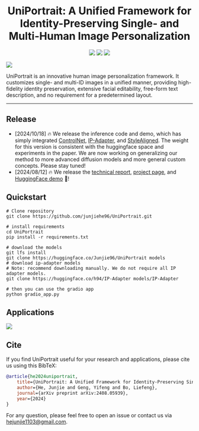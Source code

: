 <div align="center">
<h1>UniPortrait: A Unified Framework for Identity-Preserving Single- and Multi-Human Image Personalization</h1>

<a href='https://aigcdesigngroup.github.io/UniPortrait-Page/'><img src='https://img.shields.io/badge/Project-Page-green'></a>
<a href='https://arxiv.org/abs/2408.05939'><img src='https://img.shields.io/badge/Technique-Report-red'></a>
<a href='https://huggingface.co/spaces/Junjie96/UniPortrait'><img src='https://img.shields.io/badge/%F0%9F%A4%97%20Hugging%20Face-Spaces-blue'></a>

</div>

<img src='assets/highlight.png'>



UniPortrait is an innovative human image personalization framework. It customizes single- and multi-ID images in a unified manner, providing high-fidelity identity preservation, extensive facial editability, free-form text description, and no requirement for a predetermined layout.

---

## Release

- [2024/10/18] 🔥 We release the inference code and demo, which has simply integrated [ControlNet](https://github.com/lllyasviel/ControlNet), [IP-Adapter](https://github.com/tencent-ailab/IP-Adapter), and [StyleAligned](https://github.com/google/style-aligned). The weight for this version is consistent with the huggingface space and experiments in the paper. We are now working on generalizing our method to more advanced diffusion models and more general custom concepts. Please stay tuned!
- [2024/08/12] 🔥 We release the [technical report](https://arxiv.org/abs/2408.05939), [project page](https://aigcdesigngroup.github.io/UniPortrait-Page/), and [HuggingFace demo](https://huggingface.co/spaces/Junjie96/UniPortrait) 🤗!

## Quickstart
```shell
# Clone repository
git clone https://github.com/junjiehe96/UniPortrait.git

# install requirements
cd UniPortrait
pip install -r requirements.txt

# download the models
git lfs install
git clone https://huggingface.co/Junjie96/UniPortrait models
# download ip-adapter models 
# Note: recommend downloading manually. We do not require all IP adapter models.
git clone https://huggingface.co/h94/IP-Adapter models/IP-Adapter

# then you can use the gradio app
python gradio_app.py
```


## Applications
<img src='assets/application.png'>



## Cite
If you find UniPortrait useful for your research and applications, please cite us using this BibTeX:

```bibtex
@article{he2024uniportrait,
    title={UniPortrait: A Unified Framework for Identity-Preserving Single-and Multi-Human Image Personalization},
    author={He, Junjie and Geng, Yifeng and Bo, Liefeng},
    journal={arXiv preprint arXiv:2408.05939},
    year={2024}
}
```

For any question, please feel free to open an issue or contact us via hejunjie1103@gmail.com.
